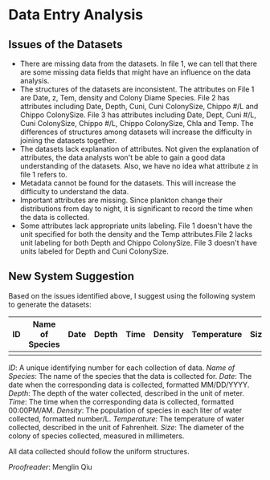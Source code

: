 # Data Entry Analysis
## Issues of the Datasets
* There are missing data from the datasets. In file 1, we can tell that there are some missing data fields that might have an influence on the data analysis.
* The structures of the datasets are inconsistent. The attributes on File 1 are Date, z, Tem, density and Colony Diame Species. File 2 has attributes including Date, Depth, Cuni, Cuni ColonySize, Chippo #/L and Chippo ColonySize. File 3 has attributes including Date, Dept, Cuni #/L, Cuni ColonySize, Chippo #/L, Chippo ColonySize, Chla and Temp. The differences of structures among datasets will increase the difficulty in joining the datasets together. 
* The datasets lack explanation of attributes. Not given the explanation of attributes, the data analysts won't be able to gain a good data understanding of the datasets. Also, we have no idea what attribute z in file 1 refers to.
* Metadata cannot be found for the datasets. This will increase the difficulty to understand the data.
* Important attributes are missing. Since plankton change their distributions from day to night, it is significant to record the time when the data is collected. 
* Some attributes lack appropriate units labeling. File 1 doesn't have the unit specified for both the density and the Temp attributes.File 2 lacks unit labeling for both Depth and Chippo ColonySize. File 3 doesn't have units labeled for Depth and Cuni ColonySize. 

## New System Suggestion
Based on the issues identified above, I suggest using the following system to generate the datasets:

| ID | Name of Species | Date | Depth | Time | Density | Temperature | Size |
|----|-----------------|------|-------|------|---------|-------------|------|
|    |                 |      |       |      |         |             |      |

*ID*: A unique identifying number for each collection of data. 
*Name of Species*: The name of the species that the data is collected for.
*Date*: The date when the corresponding data is collected, formatted MM/DD/YYYY.
*Depth*: The depth of the water collected, described in the unit of meter.
*Time*: The time when the corresponding data is collected, formatted 00:00PM/AM.
*Density*: The population of species in each liter of water collected, formatted number/L.
*Temperature*: The temperature of water collected, described in the unit of Fahrenheit.
*Size*: The diameter of the colony of species collected, measured in millimeters.

All data collected should follow the uniform structures.

*Proofreader*: Menglin Qiu

